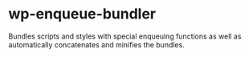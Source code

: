 # wp-enqueue-bundler
Bundles scripts and styles with special enqueuing functions as well as automatically concatenates and minifies the bundles.
